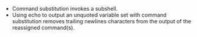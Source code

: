 * Command substitution invokes a subshell.
* Using echo to output an unquoted variable set with command substitution removes trailing newlines characters from the output of the reassigned command(s).
